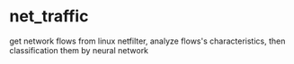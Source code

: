 # net_traffic
get network flows from linux netfilter, analyze flows's characteristics, then classification them by neural network
